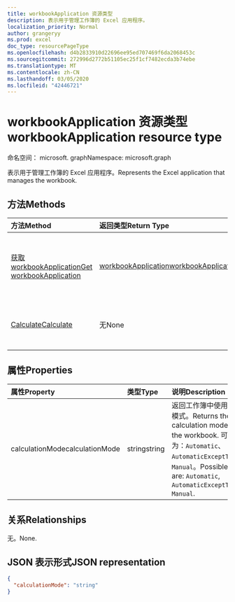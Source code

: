 ```yaml
---
title: workbookApplication 资源类型
description: 表示用于管理工作簿的 Excel 应用程序。
localization_priority: Normal
author: grangeryy
ms.prod: excel
doc_type: resourcePageType
ms.openlocfilehash: d4b2833910d22696ee95ed707469f6da2068453c
ms.sourcegitcommit: 272996d2772b51105ec25f1cf7482ecda3b74ebe
ms.translationtype: MT
ms.contentlocale: zh-CN
ms.lasthandoff: 03/05/2020
ms.locfileid: "42446721"
---
```

# <a name="workbookapplication-resource-type"></a><span data-ttu-id="d2fc2-103">workbookApplication 资源类型</span><span class="sxs-lookup"><span data-stu-id="d2fc2-103">workbookApplication resource type</span></span>

<span data-ttu-id="d2fc2-104">命名空间： microsoft. graph</span><span class="sxs-lookup"><span data-stu-id="d2fc2-104">Namespace: microsoft.graph</span></span>

<span data-ttu-id="d2fc2-105">表示用于管理工作簿的 Excel 应用程序。</span><span class="sxs-lookup"><span data-stu-id="d2fc2-105">Represents the Excel application that manages the workbook.</span></span>


## <a name="methods"></a><span data-ttu-id="d2fc2-106">方法</span><span class="sxs-lookup"><span data-stu-id="d2fc2-106">Methods</span></span>

| <span data-ttu-id="d2fc2-107">方法</span><span class="sxs-lookup"><span data-stu-id="d2fc2-107">Method</span></span>           | <span data-ttu-id="d2fc2-108">返回类型</span><span class="sxs-lookup"><span data-stu-id="d2fc2-108">Return Type</span></span>    |<span data-ttu-id="d2fc2-109">说明</span><span class="sxs-lookup"><span data-stu-id="d2fc2-109">Description</span></span>|
|:---------------|:--------|:----------|
|[<span data-ttu-id="d2fc2-110">获取 workbookApplication</span><span class="sxs-lookup"><span data-stu-id="d2fc2-110">Get workbookApplication</span></span>](../api/workbookapplication-get.md) | [<span data-ttu-id="d2fc2-111">workbookApplication</span><span class="sxs-lookup"><span data-stu-id="d2fc2-111">workbookApplication</span></span>](workbookapplication.md) |<span data-ttu-id="d2fc2-112">读取 workbookApplication 对象的属性和关系。</span><span class="sxs-lookup"><span data-stu-id="d2fc2-112">Read properties and relationships of workbookApplication object.</span></span>|
|[<span data-ttu-id="d2fc2-113">Calculate</span><span class="sxs-lookup"><span data-stu-id="d2fc2-113">Calculate</span></span>](../api/workbookapplication-calculate.md)|<span data-ttu-id="d2fc2-114">无</span><span class="sxs-lookup"><span data-stu-id="d2fc2-114">None</span></span>|<span data-ttu-id="d2fc2-115">重新计算 Excel 中当前打开的所有工作簿。</span><span class="sxs-lookup"><span data-stu-id="d2fc2-115">Recalculate all currently opened workbooks in Excel.</span></span>|

## <a name="properties"></a><span data-ttu-id="d2fc2-116">属性</span><span class="sxs-lookup"><span data-stu-id="d2fc2-116">Properties</span></span>
| <span data-ttu-id="d2fc2-117">属性</span><span class="sxs-lookup"><span data-stu-id="d2fc2-117">Property</span></span>     | <span data-ttu-id="d2fc2-118">类型</span><span class="sxs-lookup"><span data-stu-id="d2fc2-118">Type</span></span>   |<span data-ttu-id="d2fc2-119">说明</span><span class="sxs-lookup"><span data-stu-id="d2fc2-119">Description</span></span>|
|:---------------|:--------|:----------|
|<span data-ttu-id="d2fc2-120">calculationMode</span><span class="sxs-lookup"><span data-stu-id="d2fc2-120">calculationMode</span></span>|<span data-ttu-id="d2fc2-121">string</span><span class="sxs-lookup"><span data-stu-id="d2fc2-121">string</span></span>|<span data-ttu-id="d2fc2-122">返回工作簿中使用的计算模式。</span><span class="sxs-lookup"><span data-stu-id="d2fc2-122">Returns the calculation mode used in the workbook.</span></span> <span data-ttu-id="d2fc2-123">可取值为：`Automatic`、`AutomaticExceptTables`、`Manual`。</span><span class="sxs-lookup"><span data-stu-id="d2fc2-123">Possible values are: `Automatic`, `AutomaticExceptTables`, `Manual`.</span></span>|

## <a name="relationships"></a><span data-ttu-id="d2fc2-124">关系</span><span class="sxs-lookup"><span data-stu-id="d2fc2-124">Relationships</span></span>
<span data-ttu-id="d2fc2-125">无。</span><span class="sxs-lookup"><span data-stu-id="d2fc2-125">None.</span></span>


## <a name="json-representation"></a><span data-ttu-id="d2fc2-126">JSON 表示形式</span><span class="sxs-lookup"><span data-stu-id="d2fc2-126">JSON representation</span></span>

<!-- {
  "blockType": "resource",
  "optionalProperties": [

  ],
  "@odata.type": "microsoft.graph.workbookApplication"
}-->

```json
{
  "calculationMode": "string"
}

```

<!-- uuid: 8fcb5dbc-d5aa-4681-8e31-b001d5168d79
2015-10-25 14:57:30 UTC -->
<!--
{
  "type": "#page.annotation",
  "description": "workbookApplication resource",
  "keywords": "",
  "section": "documentation",
  "tocPath": "",
  "suppressions": []
}
-->
